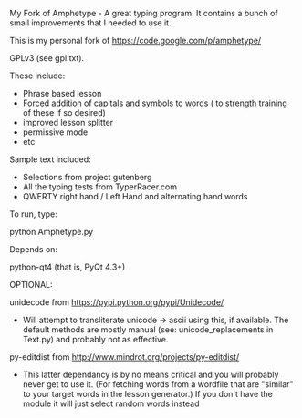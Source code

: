 My Fork of Amphetype - A great typing program.
It contains a bunch of small improvements that I needed to use it.

This is my personal fork of https://code.google.com/p/amphetype/

GPLv3 (see gpl.txt).

These include:
 * Phrase based lesson
 * Forced addition of capitals and symbols to words ( to strength training of these if so desired)
 * improved lesson splitter
 * permissive mode
 * etc

Sample text included:
 * Selections from project gutenberg
 * All the typing tests from TyperRacer.com
 * QWERTY right hand / Left Hand and alternating hand words


To run, type:

python Amphetype.py

Depends on:

python-qt4  (that is, PyQt 4.3+)

OPTIONAL:

unidecode from https://pypi.python.org/pypi/Unidecode/
 - Will attempt to transliterate unicode -> ascii using this,
 if available. The default methods are mostly manual 
 (see: unicode_replacements in Text.py) and probably not as 
 effective.

py-editdist from http://www.mindrot.org/projects/py-editdist/
 - This latter dependancy is by no means critical and you will
 probably never get to use it. (For fetching words from a wordfile
 that are "similar" to your target words in the lesson generator.)
 If you don't have the module it will just select random words
 instead
